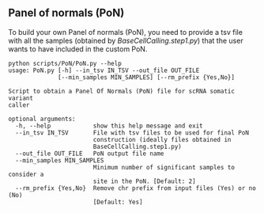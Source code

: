## Panel of normals (PoN)
To build your own Panel of normals (PoN), you need to provide a tsv file with all the samples (obtained by *BaseCellCalling.step1.py*) that the user wants to have included in the custom PoN. 

```
python scripts/PoN/PoN.py --help
usage: PoN.py [-h] --in_tsv IN_TSV --out_file OUT_FILE
              [--min_samples MIN_SAMPLES] [--rm_prefix {Yes,No}]

Script to obtain a Panel Of Normals (PoN) file for scRNA somatic variant
caller

optional arguments:
  -h, --help            show this help message and exit
  --in_tsv IN_TSV       File with tsv files to be used for final PoN
                        construction (ideally files obtained in
                        BaseCellCalling.step1.py)
  --out_file OUT_FILE   PoN output file name
  --min_samples MIN_SAMPLES
                        Minimum number of significant samples to consider a
                        site in the PoN. [Default: 2]
  --rm_prefix {Yes,No}  Remove chr prefix from input files (Yes) or no (No)
                        [Default: Yes]
```
